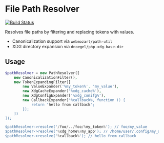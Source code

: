 File Path Resolver
==================

[![Build Status](https://travis-ci.org/phpactor/app-path-resolver.svg?branch=master)](https://travis-ci.org/phpactor/app-path-resolver)

Resolves file paths by filtering and replacing tokens with values.

- Canonicalization support via `webmozart/path-util`
- XDG directory expansion via `dnoegel/php-xdg-base-dir`

Usage
-----

```php
$pathResolver = new PathResolver([
    new CanonicalizationFilter(),
    new TokenExpandingFilter([
        new ValueExpander('%my_token%', 'my_value'),
        new XdgCacheExpander('%xdg_cache%'),
        new XdgConfigExpander('%xdg_conifg%'),
        new CallbackExpander('%callback%, function () {
            return 'hello from callback';
        });
    ])
]);

$pathResolver->resolve('/foo/../foo/%my_token%'); // foo/my_value
$pathResolver->resolve('%xdg_home%/my_app'); // /home/user/.config/my_app
$pathResolver->resolve('%callback%'); // hello from callback
```
